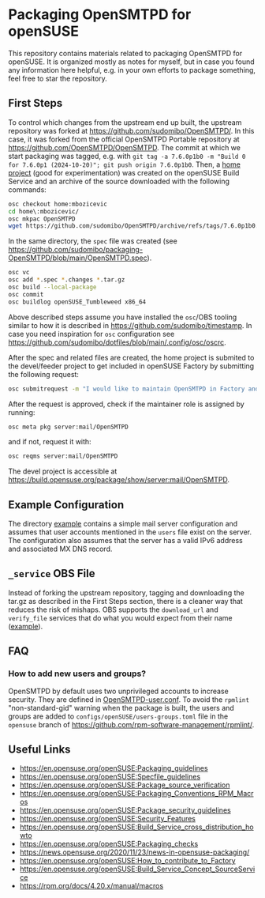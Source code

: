 # Packaging OpenSMTPD for openSUSE

This repository contains materials related to packaging OpenSMTPD for openSUSE. It is organized mostly as notes for myself, but in case you found any information here helpful, e.g. in your own efforts to package something, feel free to star the repository.

## First Steps

To control which changes from the upstream end up built, the upstream repository was forked at https://github.com/sudomibo/OpenSMTPD/. In this case, it was forked from the official OpenSMTPD Portable repository at https://github.com/OpenSMTPD/OpenSMTPD. The commit at which we start packaging was tagged, e.g. with `git tag -a 7.6.0p1b0 -m "Build 0 for 7.6.0p1 (2024-10-20)"; git push origin 7.6.0p1b0`. Then, a [home project](https://build.opensuse.org/package/show/home:mbozicevic/OpenSMTPD) (good for experimentation) was created on the openSUSE Build Service and an archive of the source downloaded with the following commands:

```bash
osc checkout home:mbozicevic
cd home\:mbozicevic/
osc mkpac OpenSMTPD
wget https://github.com/sudomibo/OpenSMTPD/archive/refs/tags/7.6.0p1b0.tar.gz -O OpenSMTPD-7.6.0p1b0.tar.gz
```

In the same directory, the `spec` file was created (see https://github.com/sudomibo/packaging-OpenSMTPD/blob/main/OpenSMTPD.spec).

```bash
osc vc
osc add *.spec *.changes *.tar.gz
osc build --local-package
osc commit
osc buildlog openSUSE_Tumbleweed x86_64
```

Above described steps assume you have installed the `osc`/OBS tooling similar to how it is described in https://github.com/sudomibo/timestamp. In case you need inspiration for `osc` configuration see https://github.com/sudomibo/dotfiles/blob/main/.config/osc/oscrc.

After the spec and related files are created, the home project is submited to the devel/feeder project to get included in openSUSE Factory by submitting the following request:
```bash
osc submitrequest -m "I would like to maintain OpenSMTPD in Factory and would like to use server:mail as the devel/feeder project." home:mbozicevic/OpenSMTPD server:mail
```
After the request is approved, check if the maintainer role is assigned by running:

```bash
osc meta pkg server:mail/OpenSMTPD
```

and if not, request it with:

```bash
osc reqms server:mail/OpenSMTPD
```

The devel project is accessible at https://build.opensuse.org/package/show/server:mail/OpenSMTPD.

## Example Configuration

The directory [example](https://github.com/sudomibo/packaging-OpenSMTPD/tree/main/example) contains a simple mail server configuration and assumes that user accounts mentioned in the `users` file exist on the server. The configuration also assumes that the server has a valid IPv6 address and associated MX DNS record.

## `_service` OBS File

Instead of forking the upstream repository, tagging and downloading the tar.gz as described in the First Steps section, there is a cleaner way that reduces the risk of mishaps. OBS supports the `download_url` and `verify_file` services that do what you would expect from their name ([example](https://github.com/sudomibo/packaging-OpenSMTPD/blob/main/_service)).

## FAQ

### How to add new users and groups?

OpenSMTPD by default uses two unprivileged accounts to increase security. They are defined in [OpenSMTPD-user.conf](https://github.com/sudomibo/packaging-OpenSMTPD/blob/main/OpenSMTPD-user.conf). To avoid the `rpmlint` "non-standard-gid" warning when the package is built, the users and groups are added to `configs/openSUSE/users-groups.toml` file in the `opensuse` branch of https://github.com/rpm-software-management/rpmlint/.

## Useful Links
* https://en.opensuse.org/openSUSE:Packaging_guidelines
* https://en.opensuse.org/openSUSE:Specfile_guidelines
* https://en.opensuse.org/openSUSE:Package_source_verification
* https://en.opensuse.org/openSUSE:Packaging_Conventions_RPM_Macros
* https://en.opensuse.org/openSUSE:Package_security_guidelines
* https://en.opensuse.org/openSUSE:Security_Features
* https://en.opensuse.org/openSUSE:Build_Service_cross_distribution_howto
* https://en.opensuse.org/openSUSE:Packaging_checks
* https://news.opensuse.org/2020/11/23/news-in-opensuse-packaging/
* https://en.opensuse.org/openSUSE:How_to_contribute_to_Factory
* https://en.opensuse.org/openSUSE:Build_Service_Concept_SourceService
* https://rpm.org/docs/4.20.x/manual/macros

